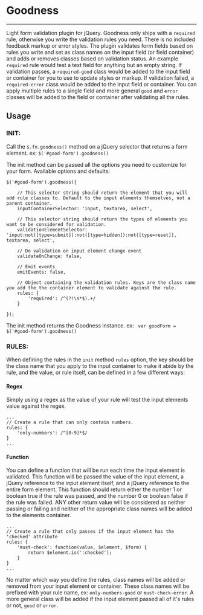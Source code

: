# Goodness
---

Light form validation plugin for jQuery.  Goodness only ships with a `required` rule, otherwise you write the validation rules you need.  There is no included feedback markup or error styles.  The plugin validates form fields based on rules you write and set as class names on the input field (or field container) and adds or removes classes based on validation status.  An example `required` rule would test a text field for anything but an empty string.  If validation passes, a `required-good` class would be added to the input field or container for you to use to update styles or markup.  If validation failed, a `required-error` class would be added to the input field or container.  You can apply multiple rules to a single field and more general `good` and `error` classes will be added to the field or container after validating all the rules.

## Usage

### INIT:

Call the `$.fn.goodness()` method on a jQuery selector that returns a form element. ex: `$('#good-form').goodness()`

The init method can be passed all the options you need to customize for your form. Available options and defaults:

```
$('#good-form').goodness({
	
	// This selector string should return the element that you will add rule classes to. Default to the input elements themselves, not a parent container.
	inputContainerSelector: 'input, textarea, select',
	
	// This selector string should return the types of elements you want to be considered for validation.
	validationElementSelector: 'input:not([type=submit]):not([type=hidden]):not([type=reset]), textarea, select',
	
	// Do validation on input element change event
	validateOnChange: false,
	
	// Emit events
	emitEvents: false,
	
	// Object containing the validation rules. Keys are the class name you add the the container element to validate against the rule.
	rules: {
		'required': /^(?!\s*$).+/
	}
	
});
```

The init method returns the Goodness instance. ex: ` var goodForm = $('#good-form').goodness()`

### RULES:

When defining the rules in the `init` method `rules` option, the key should be the class name that you apply to the input container to make it abide by the rule, and the value, or rule itself, can be defined in a few different ways:

#### Regex

Simply using a regex as the value of your rule will test the input elements value against the regex.

```
...
// Create a rule that can only contain numbers.
rules: {
	'only-numbers': /^[0-9]*$/
}
...
```

#### Function

You can define a function that will be run each time the input element is validated.  This function will be passed the value of the input element, a jQuery reference to the input element itself, and a jQuery reference to the entire form element.  This function should return either the number 1 or boolean true if the rule was passed, and the number 0 or boolean false if the rule was failed. ANY other return value will be considered as neither passing or failing and neither of the appropriate class names will be added to the elements container.

```
...
// Create a rule that only passes if the input element has the 'checked' attribute
rules: {
	'must-check': function(value, $element, $form) {
		return $element.is(':checked');
	}
}
...
```
No matter which way you define the rules, class names will be added or removed from your input element or container.  These class names will be prefixed with your rule name, ex: `only-numbers-good` or `must-check-error`.  A more general class will be added if the input element passed all of it's rules or not, `good` or `error`.